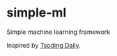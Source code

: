 # simple-ml
Simple machine learning framework

Inspired by [Tsoding Daily](https://youtu.be/L1TbWe8bVOc).
